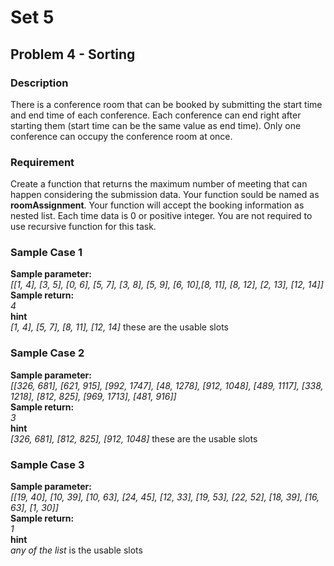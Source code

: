 # Set 5
## Problem 4 - Sorting
### Description
There is a conference room that can be booked by submitting the start time and end time of each conference. Each conference can end right after starting them (start time can be the same value as end time). Only one conference can occupy the conference room at once.
### Requirement
Create a function that returns the maximum number of meeting that can happen considering the submission data. Your function sould be named as <b>roomAssignment</b>. Your function will accept the booking information as nested list. Each time data is 0 or positive integer. You are not required to use recursive function for this task.

### Sample Case 1
<b>Sample parameter:</b><br>
<i>
[[1, 4], [3, 5], [0, 6], [5, 7], [3, 8], [5, 9], [6, 10],[8, 11], [8, 12], [2, 13], [12, 14]]</i>
<br>
<b>Sample return:</b><br>
<i>
4<br>
</i>
<b>hint</b><br>
<i>[1, 4], [5, 7], [8, 11], [12, 14]</i> these are the usable slots

### Sample Case 2
<b>Sample parameter:</b><br>
<i>
[[326, 681], [621, 915], [992, 1747], [48, 1278], [912, 1048], [489, 1117], [338, 1218], [812, 825], [969, 1713], [481, 916]]
</i>
<br>
<b>Sample return:</b><br>
<i>
3<br>
</i>
<b>hint</b><br>
<i>[326, 681], [812, 825], [912, 1048]</i> these are the usable slots

### Sample Case 3
<b>Sample parameter:</b><br>
<i>
[[19, 40], [10, 39], [10, 63], [24, 45], [12, 33], [19, 53], [22, 52], [18, 39], [16, 63], [1, 30]]
</i>
<br>
<b>Sample return:</b><br>
<i>
1<br>
</i>
<b>hint</b><br>
<i>any of the list</i> is the usable slots
